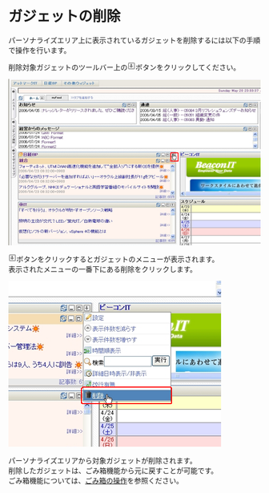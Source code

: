 # ガジェットの削除

パーソナライズエリア上に表示されているガジェットを削除するには以下の手順で操作を行います。

削除対象ガジェットのツールバー上の![ガジェットメニュー表示アイコン][Gadget Menu icon]ボタンをクリックしてください。

![ガジェットメニューの表示方法][View gadget menu]

![ガジェットメニュー表示アイコン][Gadget Menu icon]ボタンをクリックするとガジェットのメニューが表示されます。  
表示されたメニューの一番下にある削除をクリックします。

![削除アイコンの場所][Delete icon]

パーソナライズエリアから対象ガジェットが削除されます。  
削除したガジェットは、ごみ箱機能から元に戻すことが可能です。  
ごみ箱機能については、[ごみ箱の操作][Trash Bin Operations]を参照ください。


[Trash Bin Operations]: trash-bin-operations.md "ごみ箱の操作"
[Gadget Menu icon]: ../../images/show_hidden_icons.gif "ガジェットメニュー表示アイコン"
[View gadget menu]: images/user-panel/deleting-a-gadget-from-the-personalized-area-1.png "ガジェットメニューの表示方法"
[Delete icon]: images/user-panel/deleting-a-gadget-from-the-personalized-area-2.png "削除アイコンの場所"
